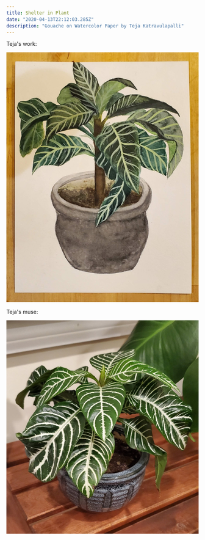```yaml
---
title: Shelter in Plant
date: "2020-04-13T22:12:03.285Z" 
description: "Gouache on Watercolor Paper by Teja Katravulapalli"
---
```


Teja's work:

![image](plant.jpg)

Teja's muse:

![image-irl](plant-irl.jpg)
